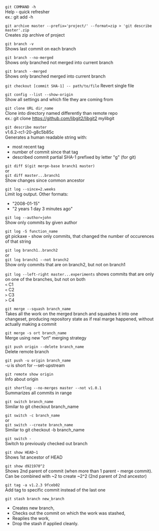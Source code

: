 `git COMMAND -h` <br> 
Help - quick refresher <br>
ex.:
git add -h

`git archive master --prefix='project/' --format=zip > 'git describe master'.zip` <br>
Creates zip archive of project

`git branch -v` <br>
Shows last commit on each branch

`git branch --no-merged` <br>
Shows only branched not merged into current branch

`git branch --merged` <br>
Shows only branched merged into current branch 

`git checkout [commit SHA-1] -- path/to/file`
Revert single file

`git config --list --show-origin` <br>
Show all settings and which file they are coming from

`git clone URL dir_name` <br>
Clone into directory named differently than remote repo <br>
ex.:
git clone https://github.com/libgit2/libgit2 mylibgit

`git describe master` <br>
v1.6.2-rc1-20-g8c5b85c <br>
Generates a human readable string with:
- most recent tag
- number of commit since that tag
- described commit partial SHA-1 prefixed by letter "g" (for git)

`git diff $(git merge-base branch1 master)` <br>
or <br>
`git diff master...branch1` <br>
Show changes since common ancestor

`git log --since=2.weeks` <br>
Limit log output. Other formats: <br> 
- "2008-01-15" <br>
- "2 years 1 day 3 minutes ago"

`git log --author=john` <br>
Show only commits by given author

`git log -S function_name` <br>
git pickaxe - show only commits, that changed the number of occurences of that string

`git log branch1..branch2` <br>
or <br>
`git log branch1 --not branch2` <br>
Show only commits that are on branch2, but not on branch1

`git log --left-right master...experiments`
shows commits that are only on one of the branches, but not on both <br>
`<` C1 <br>
`<` C2 <br>
`>` C3 <br>
`>` C4 

`git merge --squash branch_name` <br>
Takes all the work on the merged branch and squashes it into one changeset,
producing repository state as if real marge happened, without actually making a commit

`git merge -s ort branch_name` <br>
Merge using new "ort" merging strategy

`git push origin --delete branch_name` <br>
Delete remote branch

`git push -u origin branch_name` <br>
-u is short for --set-upstream

`git remote show origin` <br>
Info about origin

`git shortlog --no-merges master --not v1.0.1` <br>
Summarizes all commits in range

`git switch branch_name` <br>
Similar to git checkout branch_name

`git switch -c branch_name` <br>
or <br>
`git switch --create branch_name` <br>
Similar to git checkout -b branch_name

`git switch -` <br>
Switch to previously checked out branch

`git show HEAD~1` <br>
Shows 1st ancestor of HEAD

`git show d921970^2` <br>
Shows 2nd parent of commit (when more than 1 parent - merge commit).<br> 
Can be combined with ~2 to create ~2^2 (2nd parent of 2nd ancestor)

`git tag -a v1.2.3 9fceb02` <br>
Add tag to specific commit instead of the last one

`git stash branch new_branch`
- Creates new branch, 
- Checks out the commit on which the work was stashed, 
- Reaplies the work, 
- Drop the stash if applied cleanly.
























